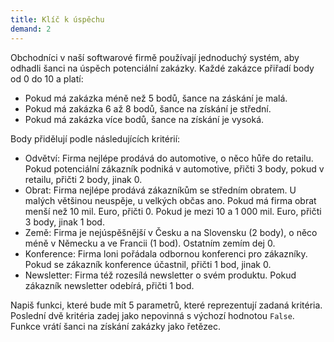 ```yaml
---
title: Klíč k úspěchu
demand: 2
---
```


Obchodníci v naší softwarové firmě používají jednoduchý systém, aby odhadli šanci na úspěch potenciální zakázky. Každé zakázce přiřadí body od 0 do 10 a platí:

- Pokud má zakázka méně než 5 bodů, šance na záskání je malá.
- Pokud má zakázka 6 až 8 bodů, šance na získání je střední.
- Pokud má zakázka více bodů, šance na získání je vysoká.

Body přidělují podle následujících kritérií:
- Odvětví: Firma nejlépe prodává do automotive, o něco hůře do retailu. Pokud potenciální zákazník podniká v automotive, přičti 3 body, pokud v retailu, přičti 2 body, jinak 0.
- Obrat: Firma nejlépe prodává zákazníkům se středním obratem. U malých většinou neuspěje, u velkých občas ano. Pokud má firma obrat menší než 10 mil. Euro, přičti 0. Pokud je mezi 10 a 1 000 mil. Euro, přičti 3 body, jinak 1 bod.
- Země: Firma je nejúspěšnější v Česku a na Slovensku (2 body), o něco méně v Německu a ve Francii (1 bod). Ostatním zemím dej 0.
- Konference: Firma loni pořádala odbornou konferenci pro zákazníky. Pokud se zákazník konference účastnil, přičti 1 bod, jinak 0.
- Newsletter: Firma též rozesílá newsletter o svém produktu. Pokud zákazník newsletter odebírá, přičti 1 bod.
  
Napiš funkci, které bude mít 5 parametrů, které reprezentují zadaná kritéria. Poslední dvě kritéria zadej jako nepovinná s výchozí hodnotou `False`. Funkce vrátí šanci na získání zakázky jako řetězec.
